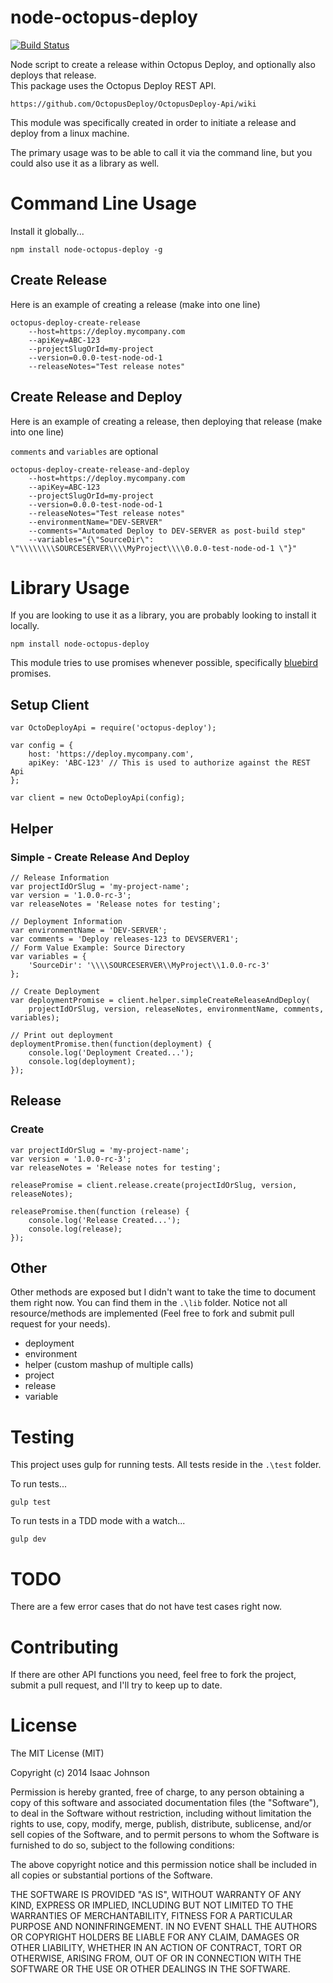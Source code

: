 # node-octopus-deploy

[![Build Status](https://travis-ci.org/iojohnso/node-octopus-deploy.svg?branch=master)](https://travis-ci.org/iojohnso/node-octopus-deploy)

Node script to create a release within Octopus Deploy, and optionally also deploys that release.  
This package uses the Octopus Deploy REST API.

	https://github.com/OctopusDeploy/OctopusDeploy-Api/wiki

This module was specifically created in order to initiate a release and deploy from a linux machine.

The primary usage was to be able to call it via the command line, but you could also use it as a library as well.

# Command Line Usage

Install it globally...

	npm install node-octopus-deploy -g
	
## Create Release

Here is an example of creating a release (make into one line)

	octopus-deploy-create-release 
		--host=https://deploy.mycompany.com 
		--apiKey=ABC-123 
		--projectSlugOrId=my-project
		--version=0.0.0-test-node-od-1 
		--releaseNotes="Test release notes"

## Create Release and Deploy

Here is an example of creating a release, then deploying that release (make into one line)

`comments` and `variables` are optional

	octopus-deploy-create-release-and-deploy 
		--host=https://deploy.mycompany.com 
		--apiKey=ABC-123 
		--projectSlugOrId=my-project
		--version=0.0.0-test-node-od-1 
		--releaseNotes="Test release notes"
		--environmentName="DEV-SERVER"
		--comments="Automated Deploy to DEV-SERVER as post-build step"
		--variables="{\"SourceDir\": \"\\\\\\\\SOURCESERVER\\\\MyProject\\\\0.0.0-test-node-od-1 \"}"
	
# Library Usage

If you are looking to use it as a library, you are probably looking to install it locally.

	npm install node-octopus-deploy

This module tries to use promises whenever possible, specifically [bluebird](https://github.com/petkaantonov/bluebird) promises.

## Setup Client

	var OctoDeployApi = require('octopus-deploy');
	
	var config = {
		host: 'https://deploy.mycompany.com',
		apiKey: 'ABC-123' // This is used to authorize against the REST Api
	};
	
	var client = new OctoDeployApi(config);

## Helper
 
### Simple - Create Release And Deploy

	// Release Information
	var projectIdOrSlug = 'my-project-name';
	var version = '1.0.0-rc-3';
	var releaseNotes = 'Release notes for testing';
	
	// Deployment Information
	var environmentName = 'DEV-SERVER';
	var comments = 'Deploy releases-123 to DEVSERVER1';
	// Form Value Example: Source Directory
	var variables = {
		'SourceDir': '\\\\SOURCESERVER\\MyProject\\1.0.0-rc-3'
	};
	
	// Create Deployment
	var deploymentPromise = client.helper.simpleCreateReleaseAndDeploy(
		projectIdOrSlug, version, releaseNotes, environmentName, comments, variables);
		
	// Print out deployment
	deploymentPromise.then(function(deployment) {
		console.log('Deployment Created...');
		console.log(deployment);
	});

## Release

### Create

	var projectIdOrSlug = 'my-project-name';
	var version = '1.0.0-rc-3';
	var releaseNotes = 'Release notes for testing';
	
	releasePromise = client.release.create(projectIdOrSlug, version, releaseNotes);
	
	releasePromise.then(function (release) {
		console.log('Release Created...');
		console.log(release);
	});
	
## Other

Other methods are exposed but I didn't want to take the time to document them right now.
You can find them in the `.\lib` folder. 
Notice not all resource/methods are implemented 
(Feel free to fork and submit pull request for your needs).

- deployment
- environment
- helper (custom mashup of multiple calls)
- project
- release
- variable

# Testing

This project uses gulp for running tests.  All tests reside in the `.\test` folder.

To run tests...

	gulp test
	
To run tests in a TDD mode with a watch...

	gulp dev
	
# TODO

There are a few error cases that do not have test cases right now.

# Contributing

If there are other API functions you need, feel free to fork the project,
submit a pull request, and I'll try to keep up to date.

# License

The MIT License (MIT)

Copyright (c) 2014 Isaac Johnson

Permission is hereby granted, free of charge, to any person obtaining a copy
of this software and associated documentation files (the "Software"), to deal
in the Software without restriction, including without limitation the rights
to use, copy, modify, merge, publish, distribute, sublicense, and/or sell
copies of the Software, and to permit persons to whom the Software is
furnished to do so, subject to the following conditions:

The above copyright notice and this permission notice shall be included in
all copies or substantial portions of the Software.

THE SOFTWARE IS PROVIDED "AS IS", WITHOUT WARRANTY OF ANY KIND, EXPRESS OR
IMPLIED, INCLUDING BUT NOT LIMITED TO THE WARRANTIES OF MERCHANTABILITY,
FITNESS FOR A PARTICULAR PURPOSE AND NONINFRINGEMENT.  IN NO EVENT SHALL THE
AUTHORS OR COPYRIGHT HOLDERS BE LIABLE FOR ANY CLAIM, DAMAGES OR OTHER
LIABILITY, WHETHER IN AN ACTION OF CONTRACT, TORT OR OTHERWISE, ARISING FROM,
OUT OF OR IN CONNECTION WITH THE SOFTWARE OR THE USE OR OTHER DEALINGS IN
THE SOFTWARE.